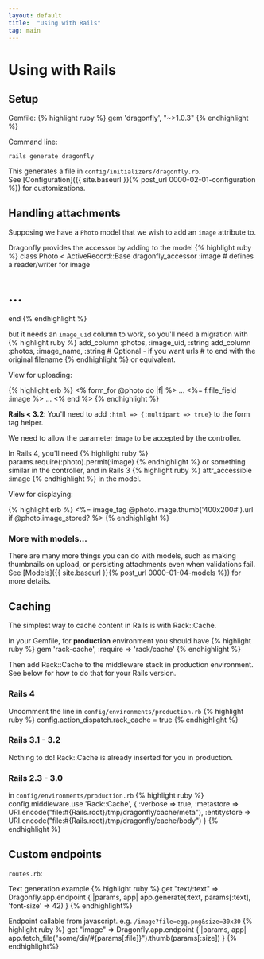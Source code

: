 ```yaml
---
layout: default
title:  "Using with Rails"
tag: main
---
```


# Using with Rails
## Setup
Gemfile:
{% highlight ruby %}
gem 'dragonfly', "~>1.0.3"
{% endhighlight %}

Command line:

```
rails generate dragonfly
```
This generates a file in `config/initializers/dragonfly.rb`. <br />
See [Configuration]({{ site.baseurl }}{% post_url 0000-02-01-configuration %}) for customizations.

## Handling attachments
Supposing we have a `Photo` model that we wish to add an `image` attribute to.

Dragonfly provides the accessor by adding to the model
{% highlight ruby %}
class Photo < ActiveRecord::Base
  dragonfly_accessor :image    # defines a reader/writer for image
  # ...
end
{% endhighlight %}

but it needs an `image_uid` column to work, so you'll need a migration with
{% highlight ruby %}
add_column :photos, :image_uid,  :string
add_column :photos, :image_name, :string  # Optional - if you want urls
                                          # to end with the original filename
{% endhighlight %}
or equivalent.

View for uploading:

{% highlight erb %}
<% form_for @photo do |f| %>
  ...
  <%= f.file_field :image %>
  ...
<% end %>
{% endhighlight %}

**Rails < 3.2**: You'll need to add `:html => {:multipart => true}` to the form tag helper.

We need to allow the parameter `image` to be accepted by the controller.

In Rails 4, you'll need
{% highlight ruby %}
params.require(:photo).permit(:image)
{% endhighlight %}
or something similar in the controller, and in Rails 3
{% highlight ruby %}
attr_accessible :image
{% endhighlight %}
in the model.

View for displaying:

{% highlight erb %}
<%= image_tag @photo.image.thumb('400x200#').url if @photo.image_stored? %>
{% endhighlight %}

### More with models...
There are many more things you can do with models, such as making thumbnails on upload, or persisting attachments even when validations fail.<br />
See [Models]({{ site.baseurl }}{% post_url 0000-01-04-models %}) for more details.

<h2 id="caching">Caching</h2>
The simplest way to cache content in Rails is with Rack::Cache.

In your Gemfile, for **production** environment you should have
{% highlight ruby %}
gem 'rack-cache', :require => 'rack/cache'
{% endhighlight %}

Then add Rack::Cache to the middleware stack in production environment. See below for how to do that for your Rails version.

### Rails 4
Uncomment the line in `config/environments/production.rb`
{% highlight ruby %}
config.action_dispatch.rack_cache = true
{% endhighlight %}

### Rails 3.1 - 3.2
Nothing to do! Rack::Cache is already inserted for you in production.

### Rails 2.3 - 3.0
in `config/environments/production.rb`
{% highlight ruby %}
config.middleware.use 'Rack::Cache', {
  :verbose     => true,
  :metastore   => URI.encode("file:#{Rails.root}/tmp/dragonfly/cache/meta"),
  :entitystore => URI.encode("file:#{Rails.root}/tmp/dragonfly/cache/body")
}
{% endhighlight %}

## Custom endpoints
`routes.rb`:

Text generation example
{% highlight ruby %}
get "text/:text" => Dragonfly.app.endpoint { |params, app|
  app.generate(:text, params[:text], 'font-size' => 42)
}
{% endhighlight%}

Endpoint callable from javascript. e.g. `/image?file=egg.png&size=30x30`
{% highlight ruby %}
get "image" => Dragonfly.app.endpoint { |params, app|
  app.fetch_file("some/dir/#{params[:file]}").thumb(params[:size])
}
{% endhighlight%}
